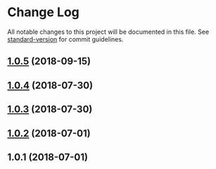# Change Log

All notable changes to this project will be documented in this file. See [standard-version](https://github.com/conventional-changelog/standard-version) for commit guidelines.

<a name="1.0.5"></a>
## [1.0.5](https://github.com/lakca/egg-sequelizer/compare/v1.0.4...v1.0.5) (2018-09-15)



<a name="1.0.4"></a>
## [1.0.4](https://github.com/lakca/egg-sequelizer/compare/v1.0.3...v1.0.4) (2018-07-30)



<a name="1.0.3"></a>
## [1.0.3](https://github.com/lakca/egg-sequelizer/compare/v1.0.2...v1.0.3) (2018-07-30)



<a name="1.0.2"></a>
## [1.0.2](https://github.com/lakca/egg-sequelizer/compare/v1.0.1...v1.0.2) (2018-07-01)



<a name="1.0.1"></a>
## 1.0.1 (2018-07-01)
